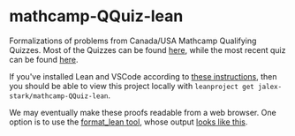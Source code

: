 # mathcamp-QQuiz-lean
Formalizations of problems from Canada/USA Mathcamp Qualifying Quizzes. Most of the Quizzes can be found [here](https://www.mathcamp.org/past_summers/quiz/), while the most recent quiz can be found [here](https://www.mathcamp.org/qualifying_quiz/current_quiz/).


If you've installed Lean and VSCode according to [these instructions](https://leanprover-community.github.io/get_started.html#regular-install), then you should be able to view this project locally with 
`leanproject get jalex-stark/mathcamp-QQuiz-lean`.

We may eventually make these proofs readable from a web browser. One option is to use the [format_lean tool](https://github.com/leanprover-community/format_lean), whose output [looks like this](http://wwwf.imperial.ac.uk/~buzzard/docs/lean/sandwich.html).
